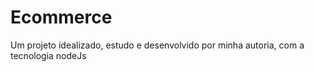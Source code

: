 # Ecommerce
Um projeto idealizado, estudo e desenvolvido por minha autoria, com a tecnologia nodeJs
